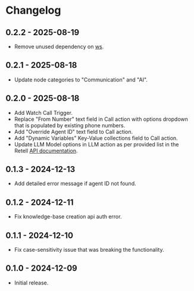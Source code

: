 # Changelog

## 0.2.2 - 2025-08-19

- Remove unused dependency on [ws](https://www.npmjs.com/package/ws).

## 0.2.1 - 2025-08-18

- Update node categories to "Communication" and "AI".


## 0.2.0 - 2025-08-18

- Add Watch Call Trigger.
- Replace "From Number" text field in Call action with options dropdown that is populated by existing phone numbers.
- Add "Override Agent ID" text field to Call action.
- Add "Dynamic Variables" Key-Value collections field to Call action.
- Update LLM Model options in LLM action as per provided list in the Retell [API documentation](https://docs.retellai.com/api-references/create-retell-llm#body-model).

## 0.1.3 - 2024-12-13

- Add detailed error message if agent ID not found.

## 0.1.2 - 2024-12-11

- Fix knowledge-base creation api auth error.

## 0.1.1 - 2024-12-10

- Fix case-sensitivity issue that was breaking the functionality.

## 0.1.0 - 2024-12-09

- Initial release.
